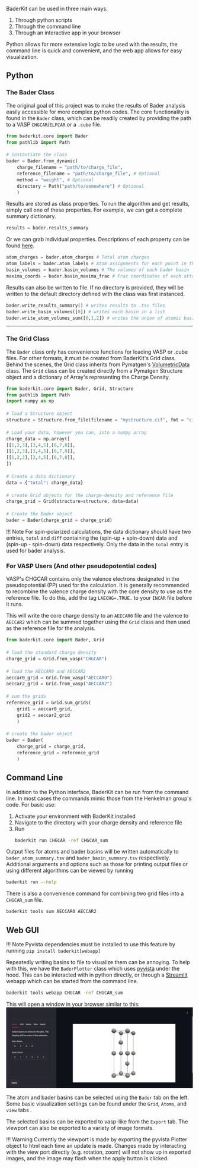 BaderKit can be used in three main ways.

1. Through python scripts
2. Through the command line
3. Through an interactive app in your browser

Python allows for more extensive logic to be used with the results, the command 
line is quick and convenient, and the web app allows for easy visualization.

## Python
### The Bader Class
The original goal of this project was to make the results of Bader analysis easily
accessible for more complex python codes. The core functionality is 
found in the `Bader` class, which can be readily created by providing the path 
to a VASP `CHGCAR`/`ELFCAR` or a `.cube` file.

```python
from baderkit.core import Bader
from pathlib import Path

# instantiate the class
bader = Bader.from_dynamic(
    charge_filename = "path/to/charge_file",
    reference_filename = "path/to/charge_file", # Optional
    method = "weight", # Optional
    directory = Path("path/to/somewhere") # Optional
    )
```

Results are stored as class properties. To run the algorithm and get results, 
simply call one of these properties. For example, we can get a complete summary
dictionary.

```python
results = bader.results_summary
```
Or we can grab individual properties. Descriptions of each property can be found
[here](../api_reference/core/bader/#src.baderkit.core.bader.Bader).
```python
atom_charges = bader.atom_charges # Total atom charges
atom_labels = bader.atom_labels # Atom assignments for each point in the grid
basin_volumes = bader.basin_volumes # The volumes of each bader basin
maxima_coords = bader.basin_maxima_frac # Frac coordinates of each attractor
```

Results can also be written to file. If no directory is provided, they will be
written to the default directory defined with the class was first instanced.
```python
bader.write_results_summary() # writes results to .tsv files
bader.write_basin_volumes([0]) # writes each basin in a list
bader.write_atom_volumes_sum([0,1,2]) # writes the union of atomic basins

```

---

### The Grid Class
The `Bader` class only has convenience functions for loading VASP or .cube files. 
For other formats, it must be created from BaderKit's Grid class. Behind the scenes, 
the Grid class inherits from Pymatgen's [VolumetricData](https://pymatgen.org/pymatgen.io.vasp.html#pymatgen.io.vasp.outputs.VolumetricData) class. 
The `Grid` class can be created directly from a Pymatgen Structure object and a 
dictionary of Array's representing the Charge Density.

```python
from baderkit.core import Bader, Grid, Structure
from pathlib import Path
import numpy as np

# load a Structure object
structure = Structure.from_file(filename = "mystructure.cif", fmt = "cif")

# Load your data, however you can, into a numpy array
charge_data = np.array([
[[1,2,3],[3,4,5],[6,7,8]],
[[1,2,3],[3,4,5],[6,7,8]],
[[1,2,3],[3,4,5],[6,7,8]],
])

# Create a data dictionary
data = {"total": charge_data}

# create Grid objects for the charge-density and reference file
charge_grid = Grid(structure=structure, data=data)

# Create the Bader object
bader = Bader(charge_grid = charge_grid)
```

!!! Note
    For spin-polarized calculations, the data dictionary should have two entries, 
    `total` and `diff` containing the (spin-up + spin-down) data and 
    (spin-up - spin-down) data respectively. Only the data in the `total` entry
    is used for bader analysis.

### For VASP Users (And other pseudopotential codes)
VASP's CHGCAR contains only the valence electrons designated in the 
pseudopotential (PP) used for the calculation. It is generally recommended to 
recombine the valence charge density with the core density to use as the 
reference file. To do this, add the tag `LAECHG=.TRUE.` to your `INCAR` file 
before it runs. 

This will write the core charge density to an `AEECAR0` file and the valence 
to `AECCAR2` which can be summed together using the `Grid` class and then used
 as the reference file for the analysis.

```python
from baderkit.core import Bader, Grid

# load the standard charge density
charge_grid = Grid.from_vasp("CHGCAR")

# load the AECCAR0 and AECCAR2
aeccar0_grid = Grid.from_vasp("AECCAR0")
aeccar2_grid = Grid.from_vasp("AECCAR2")

# sum the grids
reference_grid = Grid.sum_grids(
    grid1 = aeccar0_grid, 
    grid2 = aeccar2_grid
    )

# create the bader object
bader = Bader(
    charge_grid = charge_grid,
    reference_grid = reference_grid
    )
```

## Command Line
In addition to the Python interface, BaderKit can be run from the command line. 
In most cases the commands mimic those from the Henkelman group's code. For basic use:

1. Activate your environment with BaderKit installed
2. Navigate to the directory with your charge density and reference file
3. Run 
   ```bash
   baderkit run CHGCAR -ref CHGCAR_sum
   ```

Output files for atoms and bader basins will be written automatically to 
`bader_atom_summary.tsv` and `bader_basin_summary.tsv` respectively. Additional 
arguments and options such as those for printing output files or using different 
algorithms can be viewed by running 
```bash
baderkit run --help
```

There is also a convenience command for combining two grid files into a 
`CHGCAR_sum` file.
```bash
baderkit tools sum AECCAR0 AECCAR2
```

## Web GUI

!!! Note
    Pyvista dependencies must be installed to use this feature by running
    `pip install baderkit[webapp]`

Repeatedly writing basins to file to visualize them can be annoying. To help 
with this, we have the `BaderPlotter` class which uses [pyvista](https://pyvista.org/) 
under the hood. This can be interacted with in python directly, or through a 
[Streamlit](https://streamlit.io/) webapp which can be started from the command 
line.
```bash
baderkit tools webapp CHGCAR -ref CHGCAR_sum
```

This will open a window in your browser similar to this:
![streamlit_app](images/streamlit_screenshot.png)

The atom and bader basins can be selected using the `Bader` tab on the left.
 Some basic visualization settings can be found under the `Grid`, `Atoms`, and 
 `view` tabs .

The selected basins can be exported to vasp-like from the `Export` tab. The 
viewport can also be exported to a variety of image formats.

!!! Warning
    Currently the viewport is made by exporting the pyvista Plotter object to 
    html each time an update is made. Changes made by interacting with the view 
    port directly (e.g. rotation, zoom) will not show up in exported images, and the image 
    may flash when the apply button is clicked.
